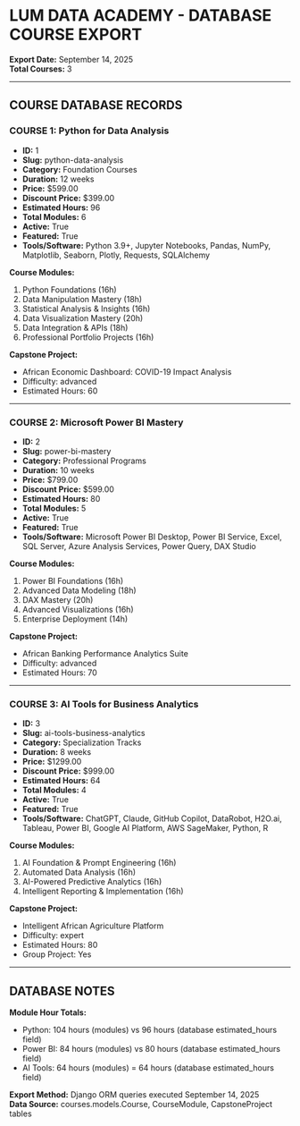 # LUM DATA ACADEMY - DATABASE COURSE EXPORT

**Export Date:** September 14, 2025  
**Total Courses:** 3  

---

## COURSE DATABASE RECORDS

### COURSE 1: Python for Data Analysis
- **ID:** 1
- **Slug:** python-data-analysis
- **Category:** Foundation Courses
- **Duration:** 12 weeks
- **Price:** $599.00
- **Discount Price:** $399.00
- **Estimated Hours:** 96
- **Total Modules:** 6
- **Active:** True
- **Featured:** True
- **Tools/Software:** Python 3.9+, Jupyter Notebooks, Pandas, NumPy, Matplotlib, Seaborn, Plotly, Requests, SQLAlchemy

**Course Modules:**
1. Python Foundations (16h)
2. Data Manipulation Mastery (18h)
3. Statistical Analysis & Insights (16h)
4. Data Visualization Mastery (20h)
5. Data Integration & APIs (18h)
6. Professional Portfolio Projects (16h)

**Capstone Project:**
- African Economic Dashboard: COVID-19 Impact Analysis
- Difficulty: advanced
- Estimated Hours: 60

---

### COURSE 2: Microsoft Power BI Mastery
- **ID:** 2
- **Slug:** power-bi-mastery
- **Category:** Professional Programs
- **Duration:** 10 weeks
- **Price:** $799.00
- **Discount Price:** $599.00
- **Estimated Hours:** 80
- **Total Modules:** 5
- **Active:** True
- **Featured:** True
- **Tools/Software:** Microsoft Power BI Desktop, Power BI Service, Excel, SQL Server, Azure Analysis Services, Power Query, DAX Studio

**Course Modules:**
1. Power BI Foundations (16h)
2. Advanced Data Modeling (18h)
3. DAX Mastery (20h)
4. Advanced Visualizations (16h)
5. Enterprise Deployment (14h)

**Capstone Project:**
- African Banking Performance Analytics Suite
- Difficulty: advanced
- Estimated Hours: 70

---

### COURSE 3: AI Tools for Business Analytics
- **ID:** 3
- **Slug:** ai-tools-business-analytics
- **Category:** Specialization Tracks
- **Duration:** 8 weeks
- **Price:** $1299.00
- **Discount Price:** $999.00
- **Estimated Hours:** 64
- **Total Modules:** 4
- **Active:** True
- **Featured:** True
- **Tools/Software:** ChatGPT, Claude, GitHub Copilot, DataRobot, H2O.ai, Tableau, Power BI, Google AI Platform, AWS SageMaker, Python, R

**Course Modules:**
1. AI Foundation & Prompt Engineering (16h)
2. Automated Data Analysis (16h)
3. AI-Powered Predictive Analytics (16h)
4. Intelligent Reporting & Implementation (16h)

**Capstone Project:**
- Intelligent African Agriculture Platform
- Difficulty: expert
- Estimated Hours: 80
- Group Project: Yes

---

## DATABASE NOTES

**Module Hour Totals:**
- Python: 104 hours (modules) vs 96 hours (database estimated_hours field)
- Power BI: 84 hours (modules) vs 80 hours (database estimated_hours field)
- AI Tools: 64 hours (modules) = 64 hours (database estimated_hours field)

**Export Method:** Django ORM queries executed September 14, 2025  
**Data Source:** courses.models.Course, CourseModule, CapstoneProject tables